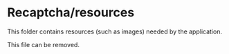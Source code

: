 # Recaptcha/resources

This folder contains resources (such as images) needed by the application. 

This file can be removed.
